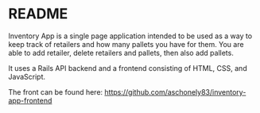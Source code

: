 # README

Inventory App is a single page application intended to be used as a way to keep track of retailers and how many pallets you have for them. You are able to add retailer, delete retailers and pallets, then also add pallets.

It uses a Rails API backend and a frontend consisting of HTML, CSS, and JavaScript.

The front can be found here: https://github.com/aschonely83/inventory-app-frontend
